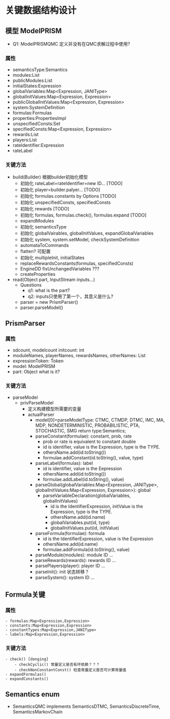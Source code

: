# 关键数据结构设计
## 模型 ModelPRISM
- Q1: ModelPRISMQMC 定义并没有在QMC求解过程中使用?
### 属性
- semanticsType:Semantics
- modules:List<Module>
- publicModules:List<Module>
- initialStates:Expression
- globalVariables:Map<Expression, JANIType>
- globalInitValues:Map<Expression, Expression>
- publicGlobalInitValues:Map<Expression, Expression>
- system:SystemDefinition
- formulas:Formulas
- properties:PropertiesImpl
- unspecifiedConsts:Set<Expression>
- specifiedConsts:Map<Expression, Expression>
- rewards:List<RewardStructure>
- players:List<PlayerDefinition>
- rateIdentifier:Expression
- rateLabel
### 关键方法
- build(Builder) 根据builder初始化模型
    - 初始化 rateLabel=rateIdentifier=new ID... [TODO]
    - 初始化 player=builder.palyer... [TODO]
    - 初始化 formulas.constants by Options [TODO]
    - 初始化 unspecifiedConsts, specifiedConsts
    - 初始化 rewards [TODO]
    - 初始化 formulas, formulas.check(), formulas.expand [TODO]
    - expandModules 
    - 初始化 semanticsType
    - 初始化 globalVairables, globalInitValues, expandGlobalVariables 
    - 初始化 system, system.setModel, checkSystemDefinition
    - automataToCommands
    - flatten? 可配置
    - 初始化 multipleInit, initialStates 
    - replaceRewardsConstants(formulas, specifiedConsts) 
    - EngineDD fixUnchangedVariables ???
    - createProperties
- read(Object part, InputStream inputs...)
    - Questions
        - q1: what is the part?
        - q2: inputs只使用了第一个，其意义是什么?
    - parser = new PrismParser()
    - parser.parseModel()

## PrismParser
### 属性
- sdcount, modelcount initcount: int
- moduleNames, playerNames, rewardsNames, otherNames: List<String>
- expressionToken: Token
- model: ModelPRISM
- part: Object
    what is it?
### 关键方法
- parseModel
    - privParseModel
        - 定义构建模型所需要的变量
        - actualParser
            - model[0]=parseModelType: CTMC, CTMDP, DTMC, IMC, MA, MDP, NONDETERMINISTIC, PROBABILISTIC, PTA, STOCHASTIC, SMG
                return type:Semantics;
            - parseConstant(formulae): constant, prob, rate
                - prob or rate is equivalent to constant double
                - id is identifier, value is the Expression, type is the TYPE.
                - othersName.add(id.toString())
                - formulae.addConstant(id.toString(), value, type)
            - parseLabel(formulas): label
                - id is identifier, value is the Eepression
                - othersName.add(id.toString())
                - formulae.addLabel(id.toString(), value)
            - parseGlobal(globalVariables:Map<Expression, JANIType>, globalInitValues:Map<Expression, Expression>): global
                - parseVariableDeclaration(globalVariables, globalInitValues)
                    - id is the IdentifierExpression, initValue is the Expression, type is the TYPE.
                    - othersName.add(id.name)
                    - globalVariables.put(id, type)
                    - globalInitValues.put(id, initValue)
            - parseFormula(formulae): formula
                - id is the IdentifierExpression, value is the Expression
                - othersName.add(id.name)
                - formulae.addFormula(id.toString(), value)
            - parseModule(modules): module ID ...
            - parseRewards(rewards): rewards ID ...
            - parsePlayers(player): player ID ...
            - parseInit(): init 状态转移？
            - parseSystem(): system ID ...

## Formula关键
### 属性
    - formulas:Map<Expression,Expression>
    - constants:Map<Expression,Expression>
    - constantTypes:Map<Expression,JANIType>
    - labels:Map<Expression,Expression>
### 关键方法
    - check() [donging]
        - checkCyclic() 常量定义是否有环依赖？？？
        - checkNonConstantConst() 检查常量定义是否可计算常量值
    - expandFormulas()
    - expandConstants()
## Semantics enum
- SemanticsQMC implements SemanticsDTMC, SemanticsDiscreteTime, SemanticsMarkovChain
